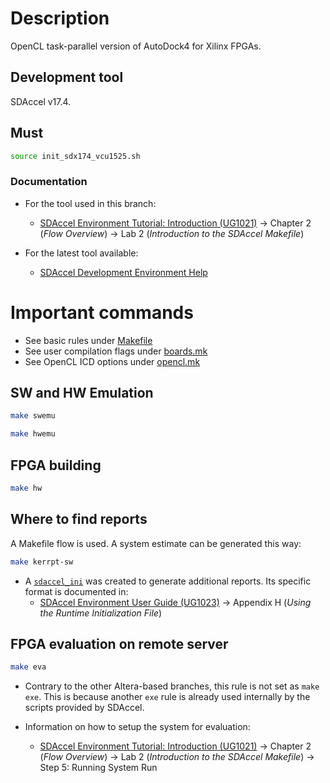 # Description

OpenCL task-parallel version of AutoDock4 for Xilinx FPGAs.

## Development tool

SDAccel v17.4.

## Must

```zsh
source init_sdx174_vcu1525.sh
```

### Documentation

* For the tool used in this branch: 
	* [SDAccel Environment Tutorial: Introduction (UG1021)](https://www.xilinx.com/support/documentation/sw_manuals/xilinx2017_4/ug1021-sdaccel-intro-tutorial.pdf) -> Chapter 2 (_Flow Overview_) -> Lab 2 (_Introduction to the SDAccel Makefile_)

* For the latest tool available: 
	* [SDAccel Development Environment Help](https://www.xilinx.com/html_docs/xilinx2018_2/sdaccel_doc/zrq1526323398130.html)


# Important commands

* See basic rules under [Makefile](./ofdock_taskpar_xl/Makefile)
* See user compilation flags under [boards.mk](./common_xilinx/utility/boards.mk)
* See OpenCL ICD options under [opencl.mk](./common_xilinx/libs/opencl/opencl.mk)

## SW and HW Emulation

```zsh
make swemu
```

```zsh
make hwemu
```

## FPGA building

```zsh
make hw
```

## Where to find reports

A Makefile flow is used. A system estimate can be generated this way:

```zsh
make kerrpt-sw
```

* A [`sdaccel_ini`](./ofdock_taskpar_xl/sdaccel.ini) was created to generate additional reports. Its specific format is documented in: 
	* [SDAccel Environment User Guide (UG1023)](https://www.xilinx.com/support/documentation/sw_manuals/xilinx2017_4/ug1023-sdaccel-user-guide.pdf) -> Appendix H (_Using the Runtime Initialization File_)

## FPGA evaluation on remote server

```zsh
make eva
```

* Contrary to the other Altera-based branches, this rule is not set as `make exe`. This is because another `exe` rule is already used internally by the scripts provided by SDAccel.

* Information on how to setup the system for evaluation: 
	* [SDAccel Environment Tutorial: Introduction (UG1021)](https://www.xilinx.com/support/documentation/sw_manuals/xilinx2017_4/ug1021-sdaccel-intro-tutorial.pdf) -> Chapter 2 (_Flow Overview_) -> Lab 2 (_Introduction to the SDAccel Makefile_) -> Step 5: Running System Run
